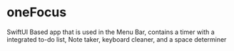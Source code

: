 # oneFocus
SwiftUI Based app that is used in the Menu Bar, contains a timer with a integrated to-do list, Note taker, keyboard cleaner, and a space determiner

